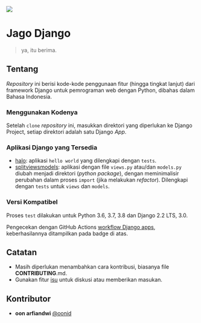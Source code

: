 ![](https://github.com/oonid/jagodjango/workflows/Django%20apps/badge.svg)

# Jago Django

> ya, itu berima.

## Tentang

_Repository_ ini berisi kode-kode penggunaan fitur (hingga tingkat lanjut) dari framework Django untuk pemrograman web
dengan Python, dibahas dalam Bahasa Indonesia.

### Menggunakan Kodenya

Setelah `clone` _repository_ ini, masukkan direktori yang diperlukan ke Django Project,
setiap direktori adalah satu Django _App_.

### Aplikasi Django yang Tersedia
* [halo](halo/README.md): aplikasi `hello world` yang dilengkapi dengan `tests`.
* [splitviewsmodels](splitviewsmodels/README.md): aplikasi dengan file `views.py` atau/dan `models.py` diubah menjadi 
direktori (_python package_), dengan meminimalisir perubahan dalam proses `import` (jika melakukan _refactor_).
Dilengkapi dengan `tests` untuk `views` dan `models`.

### Versi Kompatibel

Proses `test` dilakukan untuk Python 3.6, 3.7, 3.8 dan Django 2.2 LTS, 3.0.

Pengecekan dengan GitHub Actions [workflow Django apps](https://github.com/oonid/jagodjango/actions?query=workflow%3A%22Django+apps%22), keberhasilannya ditampilkan pada badge di atas.

## Catatan

* Masih diperlukan menambahkan cara kontribusi, biasanya file **CONTRIBUTING**.md.
* Gunakan fitur [isu](https://github.com/oonid/jagodjango/issues) untuk diskusi atau memberikan masukan.

## Kontributor

* **oon arfiandwi** [@oonid](https://github.com/oonid)

